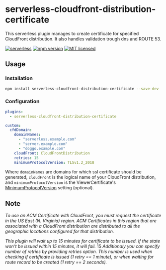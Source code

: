 # serverless-cloudfront-distribution-certificate

This serverless plugin manages to create certificate for specified CloudFront distribution. It also handles validation trough dns and ROUTE 53.

[![serverless](http://public.serverless.com/badges/v3.svg)](http://www.serverless.com)
[![npm version](https://badge.fury.io/js/serverless-cloudfront-distribution-certificate.svg)](https://badge.fury.io/js/serverless-cloudfront-distribution-certificate)
[![MIT licensed](https://img.shields.io/badge/license-MIT-blue.svg)](https://raw.githubusercontent.com/pfulop/serverless-cloudfront-distribution-certificate/master/LICENSE)

## Usage

### Installation

```bash
npm install serverless-cloudfront-distribution-certificate --save-dev
```

### Configuration

```yaml
plugins:
  - serverless-cloudfront-distribution-certificate

custom:
  cfdDomain:
    domainNames:
      - "serverless.example.com"
      - "server.example.com"
      - "doggo.example.com"
    cloudFront: CloudFrontDistribution
    retries: 15
    minimumProtocolVersion: TLSv1.2_2018
```

Where `domainNames` are domains for which ssl certificate should be generated, `cloudFront` is the logical name of your CloudFront distribution, and `minimumProtocolVersion` is the ViewerCertificate's [MinimumProtocolVersion](https://docs.aws.amazon.com/cloudfront/latest/APIReference/API_ViewerCertificate.html#cloudfront-Type-ViewerCertificate-MinimumProtocolVersion) setting (optional).

## Note

_To use an ACM Certificate with CloudFront, you must request the certificate in the US East (N. Virginia) region. ACM Certificates in this region that are associated with a CloudFront distribution are distributed to all the geographic locations configured for that distribution._

_This plugin will wait up to 15 minutes for certificate to be issued. If the state won't be issued within 15 minutes, it will fail._
15
_Additionaly you can specify number of retries by providing retries option. This number is used when checking if certificate is issued (1 retry == 1 minute), or when waiting for route record to be created (1 retry == 2 seconds)._
